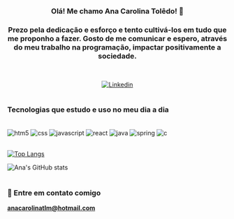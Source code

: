 <div align = "center" >
<h3>Olá! Me chamo Ana Carolina Tolêdo! 👋</h3>
<h3>Prezo pela dedicação e esforço e tento cultivá-los em tudo que me proponho a fazer. Gosto de me comunicar e espero, através do meu trabalho na programação, impactar positivamente a sociedade.</h3>
</br>

[![Linkedin](https://img.shields.io/badge/LinkedIn-0077B5?style=for-the-badge&logo=linkedin&logoColor=white)](https://www.linkedin.com/in/anacarolinatoledolmaia/)
</div>

#

### Tecnologias que estudo e uso no meu dia a dia

<div style="display: inline_block"><br/>
<img align="center" alt ="htm5" src="https://img.shields.io/badge/HTML5-E34F26?style=for-the-badge&logo=html5&logoColor=white" />
<img align="center" alt ="css" src="https://img.shields.io/badge/CSS3-1572B6?style=for-the-badge&logo=css3&logoColor=white" />
<img align="center" alt ="javascript" src="https://img.shields.io/badge/JavaScript-F7DF1E?style=for-the-badge&logo=javascript&logoColor=black" />
<img align="center" alt ="react" src="https://img.shields.io/badge/React-20232A?style=for-the-badge&logo=react&logoColor=61DAFB" />
<img align="center" alt ="java" src="https://img.shields.io/badge/Java-ED8B00?style=for-the-badge&logo=java&logoColor=white" />
<img align="center" alt ="spring" src="https://img.shields.io/badge/Spring-6DB33F?style=for-the-badge&logo=spring&logoColor=white" />
<img align="center" alt ="c" src="https://img.shields.io/badge/C-00599C?style=for-the-badge&logo=c&logoColor=white" />
</div><br/>



[![Top Langs](https://github-readme-stats.vercel.app/api/top-langs/?username=anacarolinatoledo&layout=compact)](https://github.com/anuraghazra/github-readme-stats)

![Ana's GitHub stats](https://github-readme-stats.vercel.app/api?username=anacarolinatoledo&show_icons=true&theme=radical)

#

### 📧 Entre em contato comigo 
**anacarolinatlm@hotmail.com**
